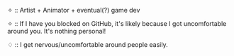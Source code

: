 ✧ :: Artist + Animator + eventual(?) game dev

✧ :: If I have you blocked on GitHub, it's likely because I got uncomfortable around you. It's nothing personal!

♢ :: I get nervous/uncomfortable around people easily.

<!---
Anova-Anet/Anova-Anet is a ✨ special ✨ repository because its `README.md` (this file) appears on your GitHub profile.
You can click the Preview link to take a look at your changes.
--->
